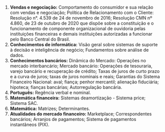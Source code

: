 1. **Vendas e negociação:** Comportamento do consumidor e sua relação com vendas e negociação; Política de Relacionamento com o Cliente: Resolução n°. 4.539 de 24 de novembro de 2016; Resolução CMN nº 4.860, de 23 de outubro de 2020 que dispõe sobre a constituição e o funcionamento de componente organizacional de ouvidoria pelas instituições financeiras e demais instituições autorizadas a funcionar pelo Banco Central do Brasil.
2. **Conhecimentos de informática:** Visão geral sobre sistemas de suporte à decisão e inteligência de negócio; Fundamentos sobre análise de dados.
3. **Conhecimentos bancários:** Dinâmica do Mercado: Operações no mercado interbancário; Mercado bancário: Operações de tesouraria, varejo bancário e recuperação de crédito; Taxas de juros de curto prazo e a curva de juros; taxas de juros nominais e  reais; Garantias do Sistema Financeiro Nacional: aval; fiança; penhor mercantil; alienação fiduciária; hipoteca; fianças bancárias; Autorregulação bancária.
4. **Português:** Regência verbal e nominal.
5. **Matemática financeira:** Sistemas deamortização - Sistema price; Sistema SAC.
6. **Matemática:** Matrizes; Determinantes.
7. **Atualidades do mercado financeiro:** Marketplace; Correspondentes bancários; Arranjos de pagamentos; Sistema de pagamentos instantâneos (PIX).
